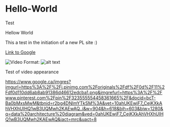 # Hello-World
Test

Hellow World

This a test in the initiation of a new PL site :)

[Link to Google](https://www.google.ca/search?q=data+architecture+diagram&source=lnms&tbm=isch&sa=X&ved=0ahUKEwim5bqdjKXkAhUGDewKHWw6CgEQ_AUIEigB&biw=1280&bih=603)

![Video](https://www.youtube.com/watch?v=vmDDOFXSgAs&list=RDvmDDOFXSgAs&start_radio=1)
Format: ![alt text](url)

Test of video appearance

https://www.google.ca/imgres?imgurl=https%3A%2F%2Fi.pinimg.com%2Foriginals%2Fdf%2F0d%2F11%2Fdf0d110dd6ab8ab91386d46612edcba1.png&imgrefurl=https%3A%2F%2Fwww.pinterest.com%2Fpin%2F323555554458361665%2F&docid=bcT-Ba0bMxsMwM&tbnid=r2bg4DNImYTkSM%3A&vet=10ahUKEwjF7_CejKXkAhVHXhUIHQ1wB3UQMwh2KAEwAQ..i&w=904&h=618&bih=603&biw=1280&q=data%20architecture%20diagram&ved=0ahUKEwjF7_CejKXkAhVHXhUIHQ1wB3UQMwh2KAEwAQ&iact=mrc&uact=8
